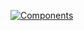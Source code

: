 [![Components](http://jails-org.github.io/Jails/app/images/components.png?v1.0)](//jails-org.github.io/Jails/components.htm?branch=master)

